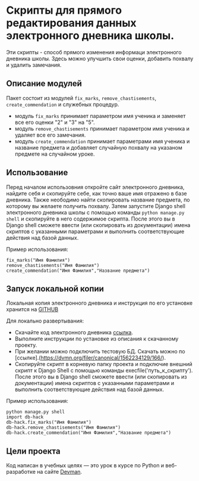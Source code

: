 # Скрипты для прямого редактирования данных электронного дневника школы.

Эти скрипты - способ прямого изменения информаци электронного дневника школы. Здесь можно улучшить свои оценки, добавить похвалу и удалить замечания.

## Описание модулей

Пакет состоит из модулей `fix_marks`, `remove_chastisements`, `create_commendation` и служебных процедур.

- модуль `fix_marks` принимает параметром имя ученика и заменяет все его оценки "2" и "3" на "5".
- модуль `remove_chastisements` принимает параметром имя ученика и удаляет все его замечания.
- модуль `create_commendation` принимает параметрами имя ученика и название предмета и добавляет случайную похвалу на указаном предмете на случайном уроке.

## Использование

Перед началом использовния откройте сайт электронного дневника, найдите себя и скопируйте себе, как точно ваше имя отражено в базе дневника. Также неободимо найти скопировать название предмета, по которому вы желаете получить похвалу. Затем запустите Django shell электронного дневника школы с помощью команды ```python manage.py shell``` и скопируйте в него содержимое скрипта. После этого вы в Django shell сможете ввести (или скопировать из документации) имена скриптов с указанными параметрами и выполнить соответствующие действия над базой данных.

Пример использования:
```
fix_marks("Имя Фамилия")
remove_chastisements("Имя Фамилия")
create_commendation("Имя Фамилия","Название предмета")
```


## Запуск локальной копии

Локальная копия электронного дневника и инструкция по его установке хранится на [GITHUB](https://github.com/devmanorg/e-diary/tree/master)

Для локально развертывания:

- Скачайте код электронного дневника [ссылка](https://github.com/devmanorg/e-diary/tree/master).
- Выполните инструкции по установке из описания к скачанному проекту.
- При желании можно подключить тестовую БД. Скачать можно по [ссылке].(https://dvmn.org/filer/canonical/1562234129/166/).
- Скопируйте скрипт в корневую папку проекта и  подключие внешний скрипт к Django Shell с помощью команды execfile('путь_к_скрипту'). После этого вы в Django shell сможете ввести (или скопировать из документации) имена скриптов с указанными параметрами и выполнить соответствующие действия над базой данных.

Пример использования:
```
python manage.py shell
import db-hack
db-hack.fix_marks("Имя Фамилия")
db-hack.remove_chastisements("Имя Фамилия")
db-hack.create_commendation("Имя Фамилия","Название предмета")
```


## Цели проекта

Код написан в учебных целях — это урок в курсе по Python и веб-разработке на сайте [Devman](https://dvmn.org).
